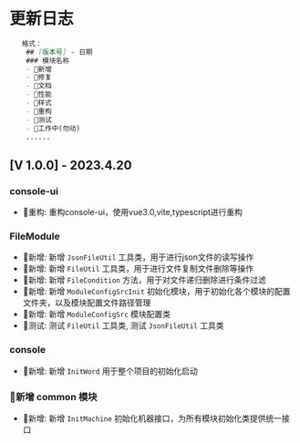 # 更新日志

```markdown
   格式：
    ## [版本号] - 日期
    ### 模块名称
    - 🎈新增
    - 🐞修复
    - 📝文档
    - 🚀性能
    - 🎨样式
    - 🧹重构
    - 🧪测试
    - 🚧工作中(勿动)
    ......
```
## [V 1.0.0] - 2023.4.20
### console-ui
- 🧹重构: 重构console-ui，使用vue3.0,vite,typescript进行重构

### FileModule
- 🎈新增: 新增 `JsonFileUtil` 工具类，用于进行json文件的读写操作
- 🎈新增: 新增 `FileUtil` 工具类，用于进行文件复制文件删除等操作
- 🎈新增: 新增 `FileCondition` 方法，用于对文件递归删除进行条件过滤
- 🎈新增: 新增 `ModuleConfigSrcInit` 初始化模块，用于初始化各个模块的配置文件夹，以及模块配置文件路径管理
- 🎈新增: 新增 `ModuleConfigSrc` 模块配置类
- 🧪测试: 测试 `FileUtil` 工具类, 测试 `JsonFileUtil` 工具类

### console
- 🎈新增: 新增 `InitWord` 用于整个项目的初始化启动

### 🎈新增 common 模块
- 🎈新增: 新增 `InitMachine` 初始化机器接口，为所有模块初始化类提供统一接口




